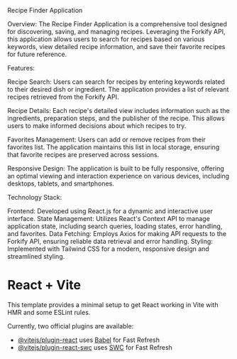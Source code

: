 
Recipe Finder Application

Overview: The Recipe Finder Application is a comprehensive tool designed for discovering, saving, and managing recipes. Leveraging the Forkify API, this application allows users to search for recipes based on various keywords, view detailed recipe information, and save their favorite recipes for future reference.

Features:

Recipe Search: Users can search for recipes by entering keywords related to their desired dish or ingredient. The application provides a list of relevant recipes retrieved from the Forkify API.

Recipe Details: Each recipe's detailed view includes information such as the ingredients, preparation steps, and the publisher of the recipe. This allows users to make informed decisions about which recipes to try.

Favorites Management: Users can add or remove recipes from their favorites list. The application maintains this list in local storage, ensuring that favorite recipes are preserved across sessions.

Responsive Design: The application is built to be fully responsive, offering an optimal viewing and interaction experience on various devices, including desktops, tablets, and smartphones.

Technology Stack:

Frontend: Developed using React.js for a dynamic and interactive user interface.
State Management: Utilizes React's Context API to manage application state, including search queries, loading states, error handling, and favorites.
Data Fetching: Employs Axios for making API requests to the Forkify API, ensuring reliable data retrieval and error handling.
Styling: Implemented with Tailwind CSS for a modern, responsive design and streamlined styling.

# React + Vite

This template provides a minimal setup to get React working in Vite with HMR and some ESLint rules.

Currently, two official plugins are available:

- [@vitejs/plugin-react](https://github.com/vitejs/vite-plugin-react/blob/main/packages/plugin-react/README.md) uses [Babel](https://babeljs.io/) for Fast Refresh
- [@vitejs/plugin-react-swc](https://github.com/vitejs/vite-plugin-react-swc) uses [SWC](https://swc.rs/) for Fast Refresh
